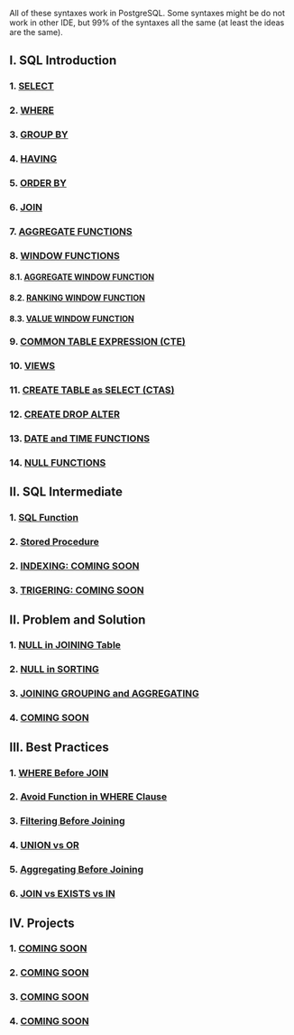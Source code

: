 All of these syntaxes work in PostgreSQL. Some syntaxes might be do not work in other IDE, but 99% of the syntaxes all the same (at least the ideas are the same).
## I. SQL Introduction

### 1. [SELECT](https://github.com/imdwipayana/PostgreSQL/tree/main/SQL%20Introduction/SELECT)
### 2. [WHERE](https://github.com/imdwipayana/PostgreSQL/tree/main/SQL%20Introduction/WHERE)
### 3. [GROUP BY](https://github.com/imdwipayana/PostgreSQL/tree/main/SQL%20Introduction/GROUP%20BY)
### 4. [HAVING](https://github.com/imdwipayana/PostgreSQL/tree/main/SQL%20Introduction/HAVING)
### 5. [ORDER BY](https://github.com/imdwipayana/PostgreSQL/tree/main/SQL%20Introduction/ORDER%20BY)
### 6. [JOIN](https://github.com/imdwipayana/PostgreSQL/tree/main/SQL%20Introduction/JOIN)
### 7. [AGGREGATE FUNCTIONS](https://github.com/imdwipayana/PostgreSQL/tree/main/SQL%20Introduction/AGGREGATE%20FUNCTIONS)



### 8. [WINDOW FUNCTIONS](https://github.com/imdwipayana/PostgreSQL/tree/main/SQL%20Introduction/WINDOWS%20FUNCTION)
#### 8.1. [AGGREGATE WINDOW FUNCTION](https://github.com/imdwipayana/PostgreSQL/tree/main/SQL%20Introduction/WINDOWS%20FUNCTION/AGGREGATE%20WINDOW%20FUNCTIONS)
#### 8.2. [RANKING WINDOW FUNCTION](https://github.com/imdwipayana/PostgreSQL/tree/main/SQL%20Introduction/WINDOWS%20FUNCTION/RANKING%20WINDOW%20FUNCTIONS)
#### 8.3. [VALUE WINDOW FUNCTION](https://github.com/imdwipayana/PostgreSQL/tree/main/SQL%20Introduction/WINDOWS%20FUNCTION/VALUE%20WINDOW%20FUNCTION)


### 9. [COMMON TABLE EXPRESSION (CTE)](https://github.com/imdwipayana/PostgreSQL/tree/main/SQL%20Introduction/COMMON%20TABLE%20EXPRESSION)
### 10. [VIEWS](https://github.com/imdwipayana/PostgreSQL/tree/main/SQL%20Introduction/VIEWS)
### 11. [CREATE TABLE as SELECT (CTAS)](https://github.com/imdwipayana/PostgreSQL/tree/main/SQL%20Introduction/Create%20Table%20as%20SELECT)
### 12. [CREATE DROP ALTER](https://github.com/imdwipayana/PostgreSQL/tree/main/SQL%20Introduction/CREATE%20DROP%20ALTER%20TABLE)
### 13. [DATE and TIME FUNCTIONS](https://github.com/imdwipayana/PostgreSQL/tree/main/SQL%20Introduction/DATE%20and%20TIME%20FUNCTION)
### 14. [NULL FUNCTIONS](https://github.com/imdwipayana/PostgreSQL/tree/main/SQL%20Introduction/NULL%20FUNCTION)

## II. SQL Intermediate
### 1. [SQL Function](https://github.com/imdwipayana/PostgreSQL/tree/main/SQL%20Intermediate/SQL%20Function)
### 2. [Stored Procedure](https://github.com/imdwipayana/PostgreSQL/tree/main/SQL%20Intermediate/Stored%20Procedure)
### 2. [INDEXING: COMING SOON](https://github.com/imdwipayana/PostgreSQL/tree/main/Problem%20and%20Solution/NULL%20in%20SORTING)
### 3. [TRIGERING: COMING SOON](https://github.com/imdwipayana/PostgreSQL/tree/main/Problem%20and%20Solution/JOINNING%20GROUPING%20AGGREGATING)


## II. Problem and Solution
### 1. [NULL in JOINING Table](https://github.com/imdwipayana/PostgreSQL/tree/main/Problem%20and%20Solution/NULL%20in%20JOINING%20Table)
### 2. [NULL in SORTING](https://github.com/imdwipayana/PostgreSQL/tree/main/Problem%20and%20Solution/NULL%20in%20SORTING)
### 3. [JOINING GROUPING and AGGREGATING](https://github.com/imdwipayana/PostgreSQL/tree/main/Problem%20and%20Solution/JOINNING%20GROUPING%20AGGREGATING)
### 4. [COMING SOON](https://github.com/imdwipayana/PostgreSQL/tree/main/Practice/SELECT)

## III. Best Practices
### 1. [WHERE Before JOIN](https://github.com/imdwipayana/PostgreSQL/tree/main/Best%20Practices/WHERE%20Before%20JOIN)
### 2. [Avoid Function in WHERE Clause](https://github.com/imdwipayana/PostgreSQL/tree/main/Best%20Practices/Avoid%20Function%20in%20WHERE%20Clause)
### 3. [Filtering Before Joining](https://github.com/imdwipayana/PostgreSQL/tree/main/Best%20Practices/Filtering%20Before%20Joining)
### 4. [UNION vs OR](https://github.com/imdwipayana/PostgreSQL/tree/main/Best%20Practices/UNION%20vs%20OR)
### 5. [Aggregating Before Joining](https://github.com/imdwipayana/PostgreSQL/tree/main/Best%20Practices/Aggregating%20Before%20Joining)
### 6. [JOIN vs EXISTS vs IN](https://github.com/imdwipayana/PostgreSQL/tree/main/Best%20Practices/JOIN%20vs%20EXISTS%20vs%20IN)

## IV. Projects
### 1. [COMING SOON](https://github.com/imdwipayana/PostgreSQL/tree/main/Practice/SELECT)
### 2. [COMING SOON](https://github.com/imdwipayana/PostgreSQL/tree/main/Practice/SELECT)
### 3. [COMING SOON](https://github.com/imdwipayana/PostgreSQL/tree/main/Practice/SELECT)
### 4. [COMING SOON](https://github.com/imdwipayana/PostgreSQL/tree/main/Practice/SELECT)
